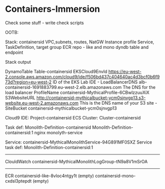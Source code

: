 # Containers-Immersion

Check some stuff - write check scripts

OOTB:

Stack: containersid
VPC,subnets, routes, NatGW
Instance  profile
Service, TaskDefinition, target group
ECR repo - like and mono
dyndb table and endpoint


Stack output

DynamoTable	    Table-containersid
EKSCloud9EnvId	https://eu-west-2.console.aws.amazon.com/cloud9/ide/f506bd437c404640ac4d3bcf0b6f973d?region=eu-west-2	ID of the EKS Lab IDE	-
LoadBalancerDNS	alb-containersid-1691883799.eu-west-2.elb.amazonaws.com	The DNS for the load balancer
ProfileName	    containersid-MythicalProfile-6CBwlzzuuXiX
S3WebsiteURL	http://containersid-mythicalbucket-ycm0sjnvgp13.s3-website.eu-west-2.amazonaws.com	This is the DNS name of your S3 site	-
SiteBucket	    containersid-mythicalbucket-ycm0sjnvgp13	



Cloud9 IDE:  Project-containersid
ECS Cluster: Cluster-containersid

Task def:  Monolith-Definition-containersid
Monolith-Definition-containersid:1 nginx    monolyth-service

Service: containersid-MythicalMonolithService-94G891MF0SXZ
Service task def: Monolith-Definition-containersid:1

---

ClouldWatch
containersid-MythicalMonolithLogGroup-tN9a8V1mSrOA

---
ECR
containersid-like-8vloc4ntgy1t  (empty)
containersid-mono-cxdsl3ptepdt  (empty)

